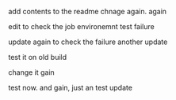 add contents to the readme
chnage again. again

edit to check the job environemnt test failure

update again to check the failure
another update

test it on old build

change it gain

test now. and gain, just an test update
